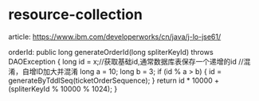 # resource-collection
article:
https://www.ibm.com/developerworks/cn/java/j-lo-jse61/

orderId:
public long generateOrderId(long spliterKeyId) throws DAOException {
        long id = x;//获取基础id,通常数据库表保存一个递增的id
        //混淆，自增ID加大并混淆
        long a = 10;
        long b = 3;
        if (id % a > b) {
            id = generateByTddlSeq(ticketOrderSequence);
        }
        return id * 10000 + (spliterKeyId % 10000 % 1024);
    }
